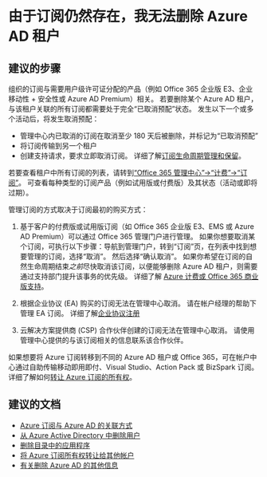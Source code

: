 <properties 
    pageTitle="I can't delete an Azure AD tenant"
    description="无法删除 Azure AD 租户"
    service="microsoft.aad"
    resource="Microsoft_AAD_IAM"
    authors="piotrci"
    displayOrder="1870"
    supportTopicIds="32565594"
    selfHelpType="resource"
    resourceTags="directory_delete"
    productPesIds="14785"
    cloudEnvironments="public"
 />


# <a name="i-cant-delete-an-azure-ad-tenant-because-subscriptions-still-exist"></a>由于订阅仍然存在，我无法删除 Azure AD 租户

## <a name="recommended-steps"></a>**建议的步骤**

组织的订阅与需要用户级许可证分配的产品（例如 Office 365 企业版 E3、企业移动性 + 安全性或 Azure AD Premium）相关。 若要删除某个 Azure AD 租户，与该租户关联的所有订阅都需要处于完全“已取消预配”状态。 发生以下一个或多个活动后，将发生取消预配：

* 管理中心内已取消的订阅在取消至少 180 天后被删除，并标记为“已取消预配”
* 将订阅传输到另一个租户
* 创建支持请求，要求立即取消订阅。 详细了解[订阅生命周期管理和保留](https://support.office.com/article/What-happens-to-my-data-and-access-when-my-Office-365-for-business-subscription-ends-4436582f-211a-45ec-b72e-33647f97d8a3)。

若要查看租户中所有订阅的列表，请转到[“Office 365 管理中心”-&gt;“计费”-&gt;“订阅”](https://portal.office.com/adminportal/home#/subscriptions)。 可查看每种类型的订阅产品（例如试用版或付费版）及其状态（活动或即将过期）。

管理订阅的方式取决于订阅最初的购买方式：

1.  基于客户的付费版或试用版订阅（如 Office 365 企业版 E3、EMS 或 Azure AD Premium）可以通过 Office 365 管理门户进行管理。 如果你想要取消某个订阅，可执行以下步骤：导航到管理门户，转到“订阅”页，在列表中找到想要管理的订阅，选择“取消”。 然后选择“确认取消”。 如果你希望在订阅的自然生命周期结束*之前*尽快取消该订阅，以便能够删除 Azure AD 租户，则需要通过支持部门提升该事务的优先级。 详细了解 [Azure 计费或 Office 365 商业版支持](https://support.office.com/article/Contact-Office-365-for-business-support-Admin-Help-32a17ca7-6fa0-4870-8a8d-e25ba4ccfd4b)。

2.  根据企业协议 (EA) 购买的订阅无法在管理中心取消。 请在帐户经理的帮助下管理 EA 订阅。 详细了解[企业协议注册](https://docs.microsoft.com/azure/billing/billing-how-to-switch-azure-offer#can-i-migrate-from-pay-as-you-go-to-cloud-solution-provider)

3.  云解决方案提供商 (CSP) 合作伙伴创建的订阅无法在管理中心取消。 请使用管理中心提供的与该订阅相关的信息联系该合作伙伴。

如果想要将 Azure 订阅转移到不同的 Azure AD 租户或 Office 365，可在帐户中心通过自助传输移动即用即付、Visual Studio、Action Pack 或 BizSpark 订阅。 详细了解如何[转让 Azure 订阅的所有权](https://docs.microsoft.com/azure/billing/billing-subscription-transfer)。

## <a name="recommended-documents"></a>**建议的文档**

* [Azure 订阅与 Azure AD 的关联方式](https://docs.microsoft.com/azure/active-directory/active-directory-how-subscriptions-associated-directory) 
* [从 Azure Active Directory 中删除用户](https://docs.microsoft.com/azure/active-directory/active-directory-users-delete-user-azure-portal)
* [删除目录中的应用程序](https://docs.microsoft.com/azure/active-directory/develop/active-directory-integrating-applications#removing-an-application) 
* [将 Azure 订阅所有权转让给其他帐户](https://docs.microsoft.com/azure/billing/billing-subscription-transfer)
* [有关删除 Azure AD 的其他信息](https://docs.microsoft.com/azure/active-directory/active-directory-administer#how-can-i-delete-an-azure-ad-directory) 
